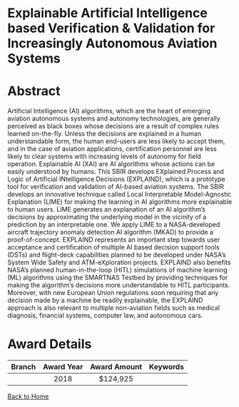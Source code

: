 
Explainable Artificial Intelligence based Verification &amp; Validation for Increasingly Autonomous Aviation Systems
====================================================================================================================

# Abstract


Artificial Intelligence (AI) algorithms, which are the heart of emerging aviation autonomous systems and autonomy technologies, are generally perceived as black boxes whose decisions are a result of complex rules learned on-the-fly. Unless the decisions are explained in a human understandable form, the human end-users are less likely to accept them, and in the case of aviation applications, certification personnel are less likely to clear systems with increasing levels of autonomy for field operation. Explainable AI (XAI) are AI algorithms whose actions can be easily understood by humans. This SBIR develops EXplained Process and Logic of Artificial INtelligence Decisions (EXPLAIND), which is a prototype tool for verification and validation of AI-based aviation systems. The SBIR develops an innovative technique called Local Interpretable Model-Agnostic Explanation (LIME) for making the learning in AI algorithms more explainable to human users. LIME generates an explanation of an AI algorithm’s decisions by approximating the underlying model in the vicinity of a prediction by an interpretable one. We apply LIME to a NASA-developed aircraft trajectory anomaly detection AI algorithm (MKAD) to provide a proof-of-concept. EXPLAIND represents an important step towards user acceptance and certification of multiple AI based decision support tools (DSTs) and flight-deck capabilities planned to be developed under NASA’s System Wide Safety and ATM-eXploration projects. EXPLAIND also benefits NASA’s planned human-in-the-loop (HITL) simulations of machine learning (ML) algorithms using the SMARTNAS Testbed by providing techniques for making the algorithm’s decisions more understandable to HITL participants. Moreover, with new European Union regulations soon requiring that any decision made by a machine be readily explainable, the EXPLAIND approach is also relevant to multiple non-aviation fields such as medical diagnosis, financial systems, computer law, and autonomous cars.  

# Award Details

|Branch|Award Year|Award Amount|Keywords|
| :---: | :---: | :---: | :---: |
||2018|$124,925||
  
  


[Back to Home](https://github.com/chrischow/dod_sbir_awards#473)